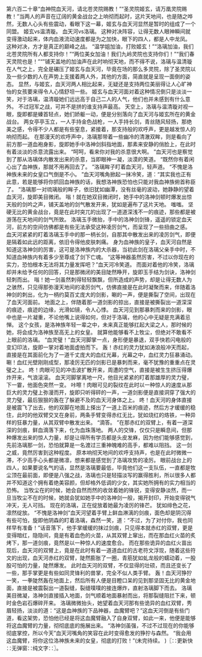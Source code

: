 第六百二十章“血神院血天河，请北苍灵院赐教！”“圣灵院姬玄，请万凰灵院赐教！”当两人的声音在辽阔的黄金战台之上响彻而起时，这片天地间，也是随之哗然，无数人心头有些震动，看眼下这一幕，姬玄与血天河显然是暂时的组成了一个同盟。
姬玄vs温清璇。
血天河vs洛璃。
这种对决阵容，让得无数人眼神瞬间就变得激动起来，体内血液流动速度都是为之加快，眼下的四人，都是人中龙凤。
这种对决，方才是真正的巅峰之战。
“温学姐加油，打败姬玄！”“洛璃加油，我们北苍灵院所有人都支持你！”“两位美女加油！我们九岭灵院也支持你们！”“我们春天灵院也是！”“”铺天盖地的加油声在此时响彻天地，而不得不说，洛璃与温清璇在人气之上，完全是碾压了姬玄与血天河，毕竟在场的那么多灵院，除了圣灵院以及一些少数的人在声势上支援着两人外，其他的方面，简直就是呈现一面倒的姿态。
显然，与姬玄，血天河两人相比起来，无疑还是支持两位美丽得让人心旷神怡的女孩要来得令人心情舒坦一些。
姬玄与血天河面对着这种情况倒只是淡淡一笑，对于洛璃，温清璇她们远远高于自己二人的人气，他们也并未感到有什么意外。
不过冠军之战，可并不是拼的谁支持声最高。
天空上，洛璃与温清璇对视一眼，旋即都是螓首轻点，她们娇躯一动，便是分别落向了血天河与姬玄所在的黄金战台。
两女亭亭玉立，一人手持金色战枪，一人手持长剑，青丝随风轻扬，那绝美之感，令得不少人都是有些窒息，紧接着，那支持般的欢呼声，更是越发惊人的响彻而起。
在那漫天的欢呼声中，洛璃那带着一些幽冷的清澈双眸，则是看向了前方那一道血袍身影，旋即她手中洛神剑斜指地面，那素来安静的俏脸上，在此时有着淡淡的杀意流露出来。
“呵呵，看来你对我的杀意很大啊。
”血天河也是察觉到了那从洛璃体内散发出来的杀意，当即眼神一凝，淡漠的笑道。
“既然你有着闲心出了血神族，那就不用再回去了。
”洛璃眸子盯着血天河，轻声道。
“不愧是洛神族未来的女皇口气倒是不小。
”血天河嘴角掀起一抹冷笑，道：“其实我也正有此意，若是能够将你抓回血神族的话，我想洛神族恐怕也只能对我血神族俯首称臣了。
”洛璃那一对琉璃般的眸子，依旧犹如幽潭，没有丝毫的波动，她静静的望着血天河，旋即美目微闭。
嗡！就在她双目微闭时，她手中的洛神剑顿时爆发出惊天般的剑吟之声，铺天盖地的剑气散发开来，犹如是遍布了这片天地。
嗤嗤。
坚硬无比的黄金战台，竟是在此时突兀的出现了一道道深浅不一的痕迹，那些都是被游荡在天地间的剑气所致。
洛璃玉手微抬，手中的洛神剑剑锋，遥遥的锁定血天河，前方的空间仿佛都是有些无法承受这种凌厉剑气，而呈现了一些扭曲之感。
血天河紧紧的盯着洛璃玉手中的那一柄长剑，自那其中散发出来的凌厉剑气，即便是隔着如此远的距离，依旧令得他皮肤刺痛。
身为血神族的皇子，血天河自然是知道这洛神剑的厉害，这可是洛神族内的大杀器，当初此剑在洛璃父亲手中时，不知道血神族内有着多少至尊成了剑下亡魂。
“这等神器虽然厉害，不过以你现在的实力，恐怕根本无法将其力量发挥吧？”血天河冷笑道。
而面对着他的冷笑，洛璃却并未给予任何的回答，只是那微闭的美目陡然睁开，旋即玉手结为剑诀，洛神剑轻刺而出。
嗡！她一剑虽然刺得轻轻飘飘，但所造成的声势，却是让得无数人为之骇然，只见得那弥漫天地间的凌厉剑气，仿佛直接是在此时凝聚而来，伴随着洛神剑的刺出，化为一柄约莫百丈庞大的剑影，唰的一声，便是撕裂了空间，出现在了血天河面前。
地面之上，伴随着那一道剑影的掠出，直接是被撕裂出一道深深的痕迹，痕迹的边缘，光滑如镜，令人心悸。
血天河见到那暴刺而来的剑影，眼中也是一片凝重，不论他嘴上说得如何，但对于洛璃，他的心中无疑是充满着忌惮。
这个女孩，是洛神族年轻一辈之中，未来真正能够扛起大梁之人，那时候的她，将会成为洛神族至高无上的女皇。
就算他能够看不上牧尘，但绝对不敢看不上眼前的洛璃。
“血灵璧！”血天河脚掌一点，身形便是暴退，双手快若闪电般的变幻印法，旋即一掌对着地面虚拍而下。
轰！赤红的灵力犹如涛浪般冲天而起，直接是在其面前化为了一道千丈庞大的血红光幕，光幕之中，血红灵力狂暴涌动。
唰！血红光壁刚刚成型，那凌厉无匹的剑影已是暴刺而来，毫不犹豫的重重点在灵璧之上。
咚！肉眼可见的冲击波扩散开来，周遭的空气，直接是被生生挤压得爆炸开来，气浪滚滚。
血天河脚掌离地一尺，他目光紧紧的盯着那雄厚的灵力璧，下一霎，他面色突然一变。
咔嚓！肉眼可见的裂纹在此时以一种惊人的速度从那巨大的灵力璧上弥漫而开，旋即只听得砰的一声，一道剑影便是直接洞穿了强大的灵力璧，最后狠狠的轰在了躲避不及的血天河身体之上。
咚！血天河的身体直接是被震飞了出去，他的双脚在地面上搽出了一道上百米的痕迹，然后方才缓缓的稳住，此时的他双臂交叉在身前，两条手臂变得赤红无比，犹如烧红的烙铁，一种异样的狂暴力量，从其双臂中散发出来。
“滴答。
”在那赤红的双臂上，有着一道深深的剑痕，鲜血滴落下来，化为血珠落地。
两人的交锋，仅仅只是瞬息间，但那种爆发出来的惊人力量，却是让得所有学员都是头皮发麻，因为他们能够感觉到，先前洛璃那一剑，恐怕就算是一名渡过三重神魄难的高手，都难以阻挡。
这一剑之威，竟然厉害到这种程度。
原本响彻天地间的欢呼支持声，也是在此时微微一滞，不少高手心头都是微凛，想来都是感觉到了洛璃攻势的凌厉。
眼前战台上的四人，如果要说名气的话，显然是洛璃要最低，毕竟他们这一支队伍，一直都是牧尘顶在最前面，即便是八强之战，洛璃也只是轻描淡写的赢得胜利，所以很多人都并不知道这个拥有着绝美容颜，但却格外低调的少女，其实她所拥有的实力相当的恐怖。
当牧尘在的时候，她会自然而然的收敛着她的锋锐，变得安静淡然，而一旦当牧尘不在的时候，她就会犹如她手中的洛神剑一般，揭开封印，开始变得锐气冲天，无人可挡。
现在的洛璃，正在绽放着她最为凌厉的锋芒。
犹如绯色之花，凛然绽放。
“不愧是洛神剑”血天河望着手臂上鲜血淋漓的剑痕，面色却是阴沉得有些可怕，旋即他阴森的盯着洛璃，森然一笑，道：“不过，为了对付你，我也同样早有准备！”话音落下，他手掌缓缓的抹过剑痕，只见得本就赤红的双臂，更是变得暗红，隐隐间，竟是有着血色的火苗，从其双臂上窜出，而在那血红火苗的炙烤下，那一道剑痕，竟然是以一种惊人的速度愈合。
而在那些诡异的血红火苗出现后，血天河的双臂上，竟是在此时有着一道道血红的古老符文浮现，随着这些符文的出现，血天河赤红的双臂，陡然膨胀了一圈，青筋犹如虬龙般的蠕动着，一股股可怕的力量，陡然爆发。
此时血天河的双臂，不仅显得的壮硕，而且还变长了一些，那手掌更是有些如同灵锋利的兽掌，完全不似人类手臂。
轰！血天河狰狞一笑，一拳陡然轰在地面上，然后所有人便是目瞪口呆的见到那坚固无比的黄金地面，直接是被震裂出一道裂缝，裂缝噗噗的接连爆炸，直射洛璃脚下而去。
洛璃美目微凝，洛神剑直接插入地面，剑气顺着地面暴射而出，将那裂缝阻拦下来，顿时金色岩石爆碎开来。
洛璃微微抬头，她望着血天河那有些诡异的血红双臂，秀眉轻扬，淡淡的道：“这是血神族的下品神器，血魔臂吧？”这血天河倒是有些门道，看这架势，恐怕他已经是将这血魔臂融入了自身双臂，如此一来，他便是能够将这血魔臂的力量，彻彻底底的施展出来。
“洛神剑虽强，不过不过现在的你能够彻底掌控，所以今天”血天河嘴角的笑容在此时变得愈发的狰狞与森然。
“我会用这血魔臂，将你这位洛神族未来的女皇，彻底的打败！”(未完待续。
)〖∷更新快∷无弹窗∷纯文字∷〗。
